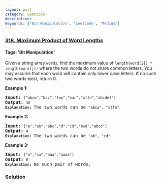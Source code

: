 ```yaml
---
layout: post
category: Leetcode
description: 
keywords: ['Bit Manipulation', 'Leetcode', 'Medium']
---
```

### [318. Maximum Product of Word Lengths](https://leetcode.com/problems/maximum-product-of-word-lengths)

#### Tags: 'Bit Manipulation'

<div class="content__u3I1 question-content__JfgR"><div><p>Given a string array <code>words</code>, find the maximum value of <code>length(word[i]) * length(word[j])</code> where the two words do not share common letters. You may assume that each word will contain only lower case letters. If no such two words exist, return 0.</p>
<p><b>Example 1:</b></p>
<pre><b>Input:</b> <code>["abcw","baz","foo","bar","xtfn","abcdef"]</code>
<b>Output: </b><code>16 
<strong>Explanation: </strong></code>The two words can be <code>"abcw", "xtfn"</code><span style='font-family: sans-serif, Arial, Verdana, "Trebuchet MS";'>.</span></pre>
<p><b>Example 2:</b></p>
<pre><b>Input:</b> <code>["a","ab","abc","d","cd","bcd","abcd"]</code>
<b>Output: </b><code>4 
<strong>Explanation: </strong></code>The two words can be <code>"ab", "cd"</code><span style='font-family: sans-serif, Arial, Verdana, "Trebuchet MS";'>.</span></pre>
<p><b>Example 3:</b></p>
<pre><b>Input:</b> <code>["a","aa","aaa","aaaa"]</code>
<b>Output: </b><code>0 
<strong>Explanation: </strong></code>No such pair of words.
</pre>
</div></div>

### Solution
